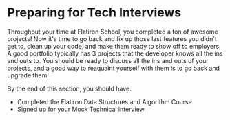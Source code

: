 # Preparing for Tech Interviews

Throughout your time at Flatiron School, you completed a ton of awesome projects! Now it's time to go back and fix up those last features you didn't get to, clean up your code, and make them ready to show off to employers. A good portfolio typically has 3 projects that the developer knows all the ins and outs to. You should be ready to discuss all the ins and outs of your projects, and a good way to reaquaint yourself with them is to go back and upgrade them! 

By the end of this section, you should have:

* Completed the Flatiron Data Structures and Algorithm Course
* Signed up for your Mock Technical interview